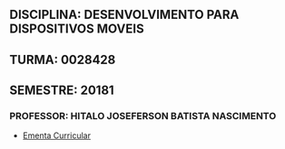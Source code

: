 ## DISCIPLINA: DESENVOLVIMENTO PARA DISPOSITIVOS MOVEIS

## TURMA: 0028428 

## SEMESTRE: 20181

### PROFESSOR: HITALO JOSEFERSON BATISTA NASCIMENTO

- [Ementa Curricular](ementa_curricular.md)
